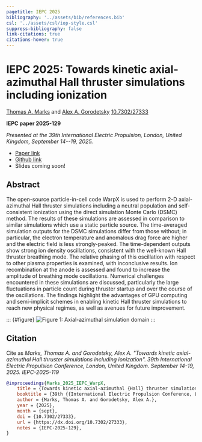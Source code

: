 ```yaml
---
pagetitle: IEPC 2025 
bibliography: '../assets/bib/references.bib'
csl: '../assets/csl/iop-style.csl'
suppress-bibliography: false
link-citations: true
citations-hover: true
---
```


# IEPC 2025: Towards kinetic axial-azimuthal Hall thruster simulations including ionization


[Thomas A. Marks](https://www.thomasmarks.space) and [Alex A. Gorodetsky](https://www.alexgorodetsky.com/index.html)
<a href="https://dx.doi.org/10.7302/27333" class="ai ai-doi"></a> [10.7302/27333](https://dx.doi.org/10.7302/27333)

**IEPC paper 2025-129**

_Presented at the 39th International Electric Propulsion, London, United Kingdom, September 14--19, 2025._

- [Paper link](https://www.thomasmarks.space/files/Marks_T_IEPC_2025_WarpX.pdf)
- <a href="http://github.com/archermarx/warpx-hall" class="icon brands fa-github"> Github link</a>
- Slides coming soon!

## Abstract

The open-source particle-in-cell code WarpX is used to perform 2-D axial-azimuthal Hall thruster simulations including a neutral population and self-consistent ionization using the direct simulation Monte Carlo (DSMC) method. The results of these simulations are assessed in comparison to similar simulations which use a static particle source. The time-averaged simulation outputs for the DSMC simulations differ from those without; in particular, the electron temperature and anomalous drag force are higher and the electric field is less strongly-peaked. The time-dependent outputs show strong ion density oscillations, consistent with the well-known Hall thruster breathing mode. The relative phasing of this oscillation with respect to other plasma properties is examined, with inconclusive results. Ion recombination at the anode is assessed and found to increase the amplitude of breathing mode oscillations. Numerical challenges encountered in these simulations are discussed, particularly the large fluctuations in particle count during thruster startup and over the course of the oscillations. The findings highlight the advantages of GPU computing and semi-implicit schemes in enabling kinetic Hall thruster simulations to reach new physical regimes, as well as avenues for future improvement.

::: {#figure}
![_Figure 1: Axial-azimuthal simulation domain_](../assets/images/iepc-2025-domain.svg)
:::

## Citation

Cite as
_Marks, Thomas A. and Gorodetsky, Alex A. "Towards kinetic axial-azimuthal Hall thruster simulations including ionization". 39th International Electric Propulsion Conference, London, United Kingdom. September 14-19, 2025. IEPC-2025-119_


```bibtex
@inproceedings{Marks_2025_IEPC_WarpX,
    title = {Towards kinetic axial-azimuthal {Hall} thruster simulations including ionization},
    booktitle = {39th {{International Electric Propulsion Conference, London, United Kingdom}}},
    author = {Marks, Thomas A. and Gorodetsky, Alex A.},
    year = {2025},
    month = {sept},
    doi = {10.7302/27333},
    url = {https://dx.doi.org/10.7302/27333},
    notes = {IEPC-2025-129},
}
```

